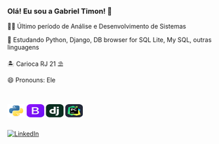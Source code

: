 ### Olá! Eu sou a Gabriel Timon! 👋

👩‍🎓 Último período de Análise e Desenvolvimento de Sistemas

🌱 Estudando Python, Django, DB browser for SQL Lite, My SQL, outras linguagens

🏝 Carioca RJ 21 ⛱

😄 Pronouns: Ele


##  
<div style="display: inline_block"><br>
  <img align="center" alt="Python" height="30" width="40" src="https://raw.githubusercontent.com/devicons/devicon/master/icons/python/python-original.svg">   
  <img align="center" alt="Bootstrap" height="30" width="40" src="https://raw.githubusercontent.com/tandpfun/skill-icons/65dea6c4eaca7da319e552c09f4cf5a9a8dab2c8/icons/Bootstrap.svg">
  <img align="center" alt="Django" height="30" width="40" src="https://raw.githubusercontent.com/tandpfun/skill-icons/65dea6c4eaca7da319e552c09f4cf5a9a8dab2c8/icons/Django.svg">
  <img align="center" alt="PyCharm" height="30" width="40" src="https://raw.githubusercontent.com/tandpfun/skill-icons/65dea6c4eaca7da319e552c09f4cf5a9a8dab2c8/icons/PyCharm-Dark.svg">

</div>

##
  
<div style="display: inline_block"> 

  
   	
  [![LinkedIn](https://img.shields.io/badge/LinkedIn-000?style=for-the-badge&logo=linkedin&logoColor=0E76A8)](www.linkedin.com/in/gabriel-timon-955b36180)
  
    
 </div>
